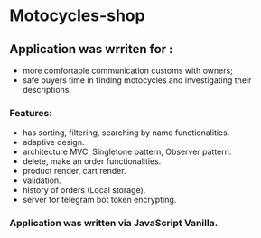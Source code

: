 # Motocycles-shop 
## Application was wrriten for :
- more comfortable communication customs with owners;
- safe buyers time in finding motocycles and investigating their descriptions.
### Features:
- has sorting, filtering, searching by name functionalities.
- adaptive design.
- architecture MVC, Singletone pattern, Observer pattern.
- delete, make an order functionalities.
- product render, cart render.
- validation.
- history of orders (Local storage).
- server for telegram bot token encrypting.
### Application was written via JavaScript Vanilla.
